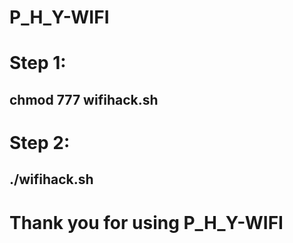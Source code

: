 # P_H_Y-WIFI
<h1> Step 1:</h1><h2> chmod 777 wifihack.sh </h2>
<h1> Step 2:</h1><h2> ./wifihack.sh </h2>

<h1>Thank you for using P_H_Y-WIFI</h1>
